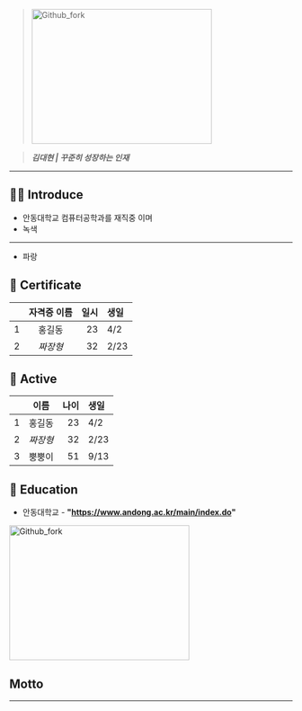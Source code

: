 > <img src="https://user-images.githubusercontent.com/55431809/123609091-5292fe80-d83a-11eb-971d-b8d199eb81a5.JPG" width="320px" height="240px"
title="px(픽셀) 크기 설정" alt="Github_fork"></img><br/>

> ***김대현  | 꾸준히 성장하는 인재***

<hr/>

## 🙋‍♀️ Introduce

* 안동대학교 컴퓨터공학과를 재직중 이며 
* 녹색
***
* 파랑

## 📜 Certificate

| | 자격증 이름 | 일시 | 생일 |
| :-: | :-: | -: | :- |
| 1 | 홍길동 | 23 | 4/2 |
| 2 | *짜장형* | 32 | 2/23|


## 🧩 Active

| | 이름 | 나이 | 생일 |
| :-: | :-: | -: | :- |
| 1 | 홍길동 | 23 | 4/2 |
| 2 | *짜장형* | 32 | 2/23|
| 3 | 뿡뿡이 | 51 | 9/13 |

## 🏫 Education

* 안동대학교 - **"https://www.andong.ac.kr/main/index.do"**

<img src="https://user-images.githubusercontent.com/55431809/123605444-cd5a1a80-d836-11eb-8008-2be708915f99.JPG" width="320px" height="240px"
title="px(픽셀) 크기 설정" alt="Github_fork"></img><br/>

## Motto

<hr/>
